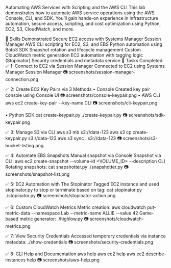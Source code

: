 Automating AWS Services with Scripting and the AWS CLI
This lab demonstrates how to automate AWS service operations using the AWS Console, CLI, and SDK. You’ll gain hands-on experience in infrastructure automation, secure access, scripting, and cost optimization using Python, EC2, S3, CloudWatch, and more.

🧠 Skills Demonstrated
Secure EC2 access with Systems Manager Session Manager
AWS CLI scripting for EC2, S3, and EBS
Python automation using Boto3 SDK
Snapshot rotation and lifecycle management
Custom CloudWatch metric generation
EC2 automation with tagging logic (Stopinator)
Security credentials and metadata service
🧪 Tasks Completed
✅ 1: Connect to EC2 via Session Manager
Connected to EC2 using Systems Manager Session Manager
📷 screenshots/session-manager-connection.png

✅ 2: Create EC2 Key Pairs via 3 Methods
• Console
Created key pair console using Console UI
📷 screenshots/console-keypair.png
• AWS CLI
aws ec2 create-key-pair --key-name CLI
📷 screenshots/cli-keypair.png

• Python SDK
cat create-keypair.py
./create-keypair.py
📷 screenshots/sdk-keypair.png

✅ 3: Manage S3 via CLI
aws s3 mb s3://data-123
aws s3 cp create-keypair.py s3://data-123
aws s3 sync . s3://data-123
📷 screenshots/s3-bucket-listing.png

✅ 4: Automate EBS Snapshots
Manual snapshot via Console
Snapshot via CLI:
aws ec2 create-snapshot --volume-id <VOLUME_ID> --description CLI
Rotating snapshots:
cat snapshotter.py
./snapshotter.py
📷 screenshots/snapshot-list.png

✅ 5: EC2 Automation with The Stopinator
Tagged EC2 instance and used stopinator.py to stop or terminate based on tag:
cat stopinator.py
./stopinator.py
📷 screenshots/stopinator-action.png

✅ 6: Custom CloudWatch Metrics
Metric creation:
aws cloudwatch put-metric-data --namespace Lab --metric-name ALLIE --value 42
Game-based metric generator:
./highlow.py
📷 screenshots/cloudwatch-metrics.png

✅ 7: View Security Credentials
Accessed temporary credentials via instance metadata:
./show-credentials
📷 screenshots/security-credentials.png

✅ 8: CLI Help and Documentation
aws help
aws ec2 help
aws ec2 describe-instances help
📷 screenshots/aws-help.png
